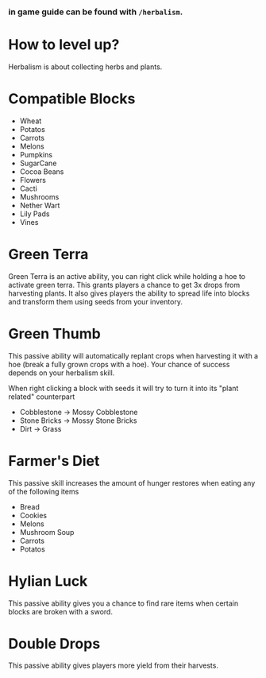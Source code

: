 ### in game guide can be found with `/herbalism`.

# How to level up?
Herbalism is about collecting herbs and plants.

# Compatible Blocks
- Wheat
- Potatos
- Carrots
- Melons
- Pumpkins
- SugarCane
- Cocoa Beans
- Flowers
- Cacti
- Mushrooms
- Nether Wart
- Lily Pads
- Vines

# Green Terra
Green Terra is an active ability, you  can right click while holding a hoe to activate green terra. This grants players a chance to get 3x drops from harvesting plants. It also gives players the ability to spread life into blocks and transform them using seeds from your inventory.

# Green Thumb
This passive ability will automatically replant crops when harvesting it with a hoe (break a fully grown crops with a hoe). Your chance of success depends on your herbalism skill.

When right clicking a block with seeds it will try to turn it into its "plant related" counterpart
- Cobblestone -> Mossy Cobblestone
- Stone Bricks -> Mossy Stone Bricks
- Dirt -> Grass

# Farmer's Diet
This passive skill increases the amount of hunger restores when eating any of the following items
- Bread
- Cookies
- Melons
- Mushroom Soup
- Carrots
- Potatos

# Hylian Luck
This passive ability gives you a chance to find rare items when certain blocks are broken with a sword.

# Double Drops
This passive ability gives players more yield from their harvests.
